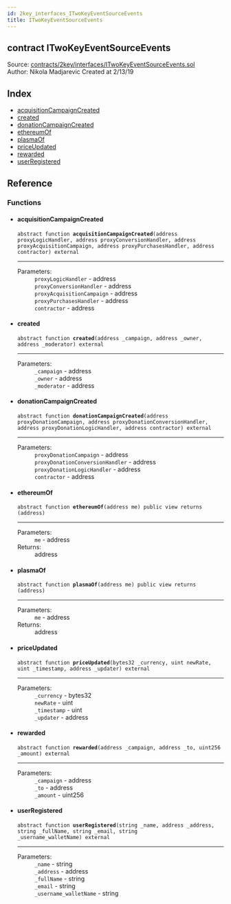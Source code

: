 ```yaml
---
id: 2key_interfaces_ITwoKeyEventSourceEvents
title: ITwoKeyEventSourceEvents
---
```


<div class="contract-doc"><div class="contract"><h2 class="contract-header"><span class="contract-kind">contract</span> ITwoKeyEventSourceEvents</h2><div class="source">Source: <a href="https://github.com/2keynet/web3-alpha/blob/v0.0.3/contracts/2key/interfaces/ITwoKeyEventSourceEvents.sol" target="_blank">contracts/2key/interfaces/ITwoKeyEventSourceEvents.sol</a></div><div class="author">Author: Nikola Madjarevic Created at 2/13/19</div></div><div class="index"><h2>Index</h2><ul><li><a href="2key_interfaces_ITwoKeyEventSourceEvents.html#acquisitionCampaignCreated">acquisitionCampaignCreated</a></li><li><a href="2key_interfaces_ITwoKeyEventSourceEvents.html#created">created</a></li><li><a href="2key_interfaces_ITwoKeyEventSourceEvents.html#donationCampaignCreated">donationCampaignCreated</a></li><li><a href="2key_interfaces_ITwoKeyEventSourceEvents.html#ethereumOf">ethereumOf</a></li><li><a href="2key_interfaces_ITwoKeyEventSourceEvents.html#plasmaOf">plasmaOf</a></li><li><a href="2key_interfaces_ITwoKeyEventSourceEvents.html#priceUpdated">priceUpdated</a></li><li><a href="2key_interfaces_ITwoKeyEventSourceEvents.html#rewarded">rewarded</a></li><li><a href="2key_interfaces_ITwoKeyEventSourceEvents.html#userRegistered">userRegistered</a></li></ul></div><div class="reference"><h2>Reference</h2><div class="functions"><h3>Functions</h3><ul><li><div class="item function"><span id="acquisitionCampaignCreated" class="anchor-marker"></span><h4 class="name">acquisitionCampaignCreated</h4><div class="body"><code class="signature"><span>abstract </span>function <strong>acquisitionCampaignCreated</strong><span>(address proxyLogicHandler, address proxyConversionHandler, address proxyAcquisitionCampaign, address proxyPurchasesHandler, address contractor) </span><span>external </span></code><hr/><dl><dt><span class="label-parameters">Parameters:</span></dt><dd><div><code>proxyLogicHandler</code> - address</div><div><code>proxyConversionHandler</code> - address</div><div><code>proxyAcquisitionCampaign</code> - address</div><div><code>proxyPurchasesHandler</code> - address</div><div><code>contractor</code> - address</div></dd></dl></div></div></li><li><div class="item function"><span id="created" class="anchor-marker"></span><h4 class="name">created</h4><div class="body"><code class="signature"><span>abstract </span>function <strong>created</strong><span>(address _campaign, address _owner, address _moderator) </span><span>external </span></code><hr/><dl><dt><span class="label-parameters">Parameters:</span></dt><dd><div><code>_campaign</code> - address</div><div><code>_owner</code> - address</div><div><code>_moderator</code> - address</div></dd></dl></div></div></li><li><div class="item function"><span id="donationCampaignCreated" class="anchor-marker"></span><h4 class="name">donationCampaignCreated</h4><div class="body"><code class="signature"><span>abstract </span>function <strong>donationCampaignCreated</strong><span>(address proxyDonationCampaign, address proxyDonationConversionHandler, address proxyDonationLogicHandler, address contractor) </span><span>external </span></code><hr/><dl><dt><span class="label-parameters">Parameters:</span></dt><dd><div><code>proxyDonationCampaign</code> - address</div><div><code>proxyDonationConversionHandler</code> - address</div><div><code>proxyDonationLogicHandler</code> - address</div><div><code>contractor</code> - address</div></dd></dl></div></div></li><li><div class="item function"><span id="ethereumOf" class="anchor-marker"></span><h4 class="name">ethereumOf</h4><div class="body"><code class="signature"><span>abstract </span>function <strong>ethereumOf</strong><span>(address me) </span><span>public </span><span>view </span><span>returns  (address) </span></code><hr/><dl><dt><span class="label-parameters">Parameters:</span></dt><dd><div><code>me</code> - address</div></dd><dt><span class="label-return">Returns:</span></dt><dd>address</dd></dl></div></div></li><li><div class="item function"><span id="plasmaOf" class="anchor-marker"></span><h4 class="name">plasmaOf</h4><div class="body"><code class="signature"><span>abstract </span>function <strong>plasmaOf</strong><span>(address me) </span><span>public </span><span>view </span><span>returns  (address) </span></code><hr/><dl><dt><span class="label-parameters">Parameters:</span></dt><dd><div><code>me</code> - address</div></dd><dt><span class="label-return">Returns:</span></dt><dd>address</dd></dl></div></div></li><li><div class="item function"><span id="priceUpdated" class="anchor-marker"></span><h4 class="name">priceUpdated</h4><div class="body"><code class="signature"><span>abstract </span>function <strong>priceUpdated</strong><span>(bytes32 _currency, uint newRate, uint _timestamp, address _updater) </span><span>external </span></code><hr/><dl><dt><span class="label-parameters">Parameters:</span></dt><dd><div><code>_currency</code> - bytes32</div><div><code>newRate</code> - uint</div><div><code>_timestamp</code> - uint</div><div><code>_updater</code> - address</div></dd></dl></div></div></li><li><div class="item function"><span id="rewarded" class="anchor-marker"></span><h4 class="name">rewarded</h4><div class="body"><code class="signature"><span>abstract </span>function <strong>rewarded</strong><span>(address _campaign, address _to, uint256 _amount) </span><span>external </span></code><hr/><dl><dt><span class="label-parameters">Parameters:</span></dt><dd><div><code>_campaign</code> - address</div><div><code>_to</code> - address</div><div><code>_amount</code> - uint256</div></dd></dl></div></div></li><li><div class="item function"><span id="userRegistered" class="anchor-marker"></span><h4 class="name">userRegistered</h4><div class="body"><code class="signature"><span>abstract </span>function <strong>userRegistered</strong><span>(string _name, address _address, string _fullName, string _email, string _username_walletName) </span><span>external </span></code><hr/><dl><dt><span class="label-parameters">Parameters:</span></dt><dd><div><code>_name</code> - string</div><div><code>_address</code> - address</div><div><code>_fullName</code> - string</div><div><code>_email</code> - string</div><div><code>_username_walletName</code> - string</div></dd></dl></div></div></li></ul></div></div></div>
